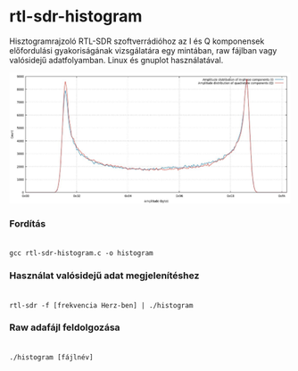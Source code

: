 # rtl-sdr-histogram
Hisztogramrajzoló RTL-SDR szoftverrádióhoz az I és Q komponensek előfordulási gyakoriságának vizsgálatára egy mintában, raw fájlban vagy valósidejű adatfolyamban. Linux és gnuplot használatával.

![alt text](https://github.com/simonyiszk/rtl-sdr-histogram/blob/main/histogram_demo.jpg?raw=true)

### Fordítás
<code>
gcc rtl-sdr-histogram.c -o histogram
</code>

### Használat valósidejű adat megjelenítéshez
<code>
rtl-sdr -f [frekvencia Herz-ben] | ./histogram
</code>

### Raw adafájl feldolgozása
<code>
./histogram [fájlnév]
</code>

